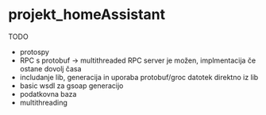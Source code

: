 # projekt_homeAssistant

TODO
- protospy
- RPC s protobuf
  -> multithreaded RPC server je možen, implmentacija če ostane dovolj časa
- includanje lib, generacija in uporaba protobuf/groc datotek direktno iz lib
- basic wsdl za gsoap generacijo
- podatkovna baza
- multithreading
